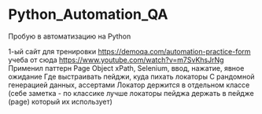 # Python_Automation_QA
Пробую в автоматизацию на Python
  
  1-ый сайт для тренировки https://demoqa.com/automation-practice-form
  учеба от сюда https://www.youtube.com/watch?v=m7SvKhsJrNg
  Применил паттерн Page Object
  xPath, Selenium, ввод, нажатие, явное ожидание
  Где выстраивать пейджи, куда пихать локаторы
  С рандомной генерацией данных, ассертами
  Локатор держится в отдельном классе (себе заметка - по классике лучше локаторы пейджа держать в пейдже (page) который их использует)
